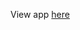 View app [here](https://htmlpreview.github.io/?https://github.com/jackycen78/weather_app/blob/main/weather/src/index.html)
